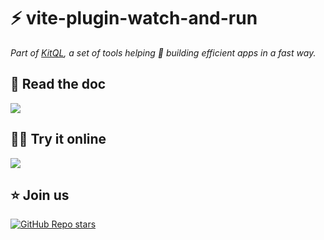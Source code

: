 # ⚡ vite-plugin-watch-and-run

_Part of [KitQL](https://github.com/jycouet/kitql#kitql), a set of tools helping 🫵 building efficient apps in a fast way._

##  📖 Read the doc

[![](https://img.shields.io/badge/Documentation%20of-vite%20plugin%20kit%20routes-FF3E00.svg?style=flat&logo=stackblitz&logoColor=FF3E00)](https://kitql.dev/docs/tools/06_vite-plugin-kit-routes)

## 🧑‍💻 Try it online

[![](https://img.shields.io/badge/Open_in-CodeSandbox-black?logo=codesandbox&color=%23151515)](https://codesandbox.io/p/sandbox/github/jycouet/kitql/tree/main/packages/vite-plugin-kit-routes) 

##  ⭐️ Join us

[![GitHub Repo stars](https://img.shields.io/github/stars/jycouet/kitql?logo=github&label=KitQL&color=#4ACC31)](https://github.com/jycouet/kitql)

